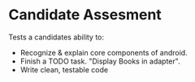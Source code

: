 # Candidate Assesment

Tests a candidates ability to:

- Recognize & explain core components of android.
- Finish a TODO task. "Display Books in adapter".
- Write clean, testable code
